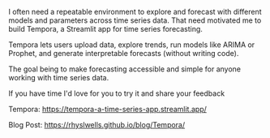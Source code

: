 I often need a repeatable environment to explore and forecast with different models and parameters across time series data. That need motivated me to build Tempora, a Streamlit app for time series forecasting. 

Tempora lets users upload data, explore trends, run models like ARIMA or Prophet, and generate interpretable forecasts (without writing code). 

The goal being to make forecasting accessible  and simple for anyone working with time series data.

If you have time I'd love for you to try it and share your feedback

Tempora: https://tempora-a-time-series-app.streamlit.app/

Blog Post: https://rhyslwells.github.io/blog/Tempora/